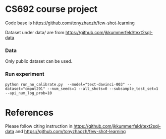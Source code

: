 # CS692 course project
Code base is https://github.com/tonyzhaozh/few-shot-learning

Dataset under data/ are from https://github.com/jkkummerfeld/text2sql-data

### Data
Only public dataset can be used.


### Run experiment
```
python run_no_calibrate.py  --model="text-davinci-003" --dataset="cmput291" --num_seeds=1 --all_shots=0 --subsample_test_set=1 --api_num_log_prob=10
```


# References
Please follow citing instruction in https://github.com/jkkummerfeld/text2sql-data and https://github.com/tonyzhaozh/few-shot-learning